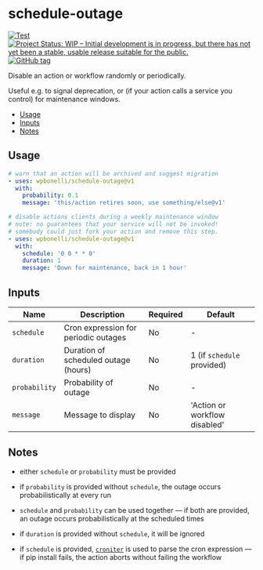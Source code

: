 # schedule-outage

[![Test](https://github.com/wpbonelli/schedule-outage/actions/workflows/test.yml/badge.svg)](https://github.com/wpbonelli/schedule-outage/actions/workflows/test.yml)
[![Project Status: WIP – Initial development is in progress, but there has not yet been a stable, usable release suitable for the public.](https://www.repostatus.org/badges/latest/wip.svg)](https://www.repostatus.org/#wip)
[![GitHub tag](https://img.shields.io/github/tag/wpbonelli/schedule-outage.svg)](https://github.com/wpbonelli/schedule-outage/tags/latest)

Disable an action or workflow randomly or periodically.

Useful e.g. to signal deprecation, or (if your action calls a service you control) for maintenance windows.

<!-- START doctoc generated TOC please keep comment here to allow auto update -->
<!-- DON'T EDIT THIS SECTION, INSTEAD RE-RUN doctoc TO UPDATE -->


- [Usage](#usage)
- [Inputs](#inputs)
- [Notes](#notes)

<!-- END doctoc generated TOC please keep comment here to allow auto update -->

## Usage

```yml
# warn that an action will be archived and suggest migration
- uses: wpbonelli/schedule-outage@v1
  with:
    probability: 0.1
    message: 'this/action retires soon, use something/else@v1'

# disable actions clients during a weekly maintenance window
# note: no guarantees that your service will not be invoked!
# somebody could just fork your action and remove this step.
- uses: wpbonelli/schedule-outage@v1
  with:
    schedule: '0 0 * * 0'
    duration: 1
    message: 'Down for maintenance, back in 1 hour'
```

## Inputs

| Name | Description | Required | Default |
| --- | --- | --- | --- |
| `schedule` | Cron expression for periodic outages | No | - |
| `duration` | Duration of scheduled outage (hours) | No | 1 (if `schedule` provided) |
| `probability` | Probability of outage | No | - |
| `message` | Message to display | No | 'Action or workflow disabled' |

## Notes

* either `schedule` or `probability` must be provided

* if `probability` is provided without `schedule`, the outage occurs probabilistically at every run

* `schedule` and `probability` can be used together &mdash; if both are provided, an outage occurs probabilistically at the scheduled times

* if `duration` is provided without `schedule`, it will be ignored

* if `schedule` is provided, [`croniter`](https://github.com/kiorky/croniter) is used to parse the cron expression &mdash; if pip install fails, the action aborts without failing the workflow